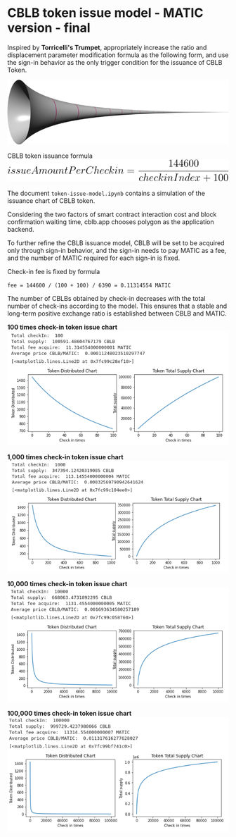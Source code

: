 # CBLB token issue model - MATIC version - final

Inspired by **Torricelli's Trumpet**, appropriately increase the ratio and displacement parameter modification formula as the following form, and use the sign-in behavior as the only trigger condition for the issuance of CBLB Token.

![](https://raw.githubusercontent.com/cblb-app/cblb-token-model/master/imgs/GabrielHorn.png)

CBLB token issuance formula  
![](https://raw.githubusercontent.com/cblb-app/cblb-token-model/master/imgs/formula.svg)

The document `token-issue-model.ipynb` contains a simulation of the issuance chart of CBLB token.

Considering the two factors of smart contract interaction cost and block confirmation waiting time, cblb.app chooses polygon as the application backend.

To further refine the CBLB issuance model, CBLB will be set to be acquired only through sign-in behavior, and the sign-in needs to pay MATIC as a fee, and the number of MATIC required for each sign-in is fixed.

Check-in fee is fixed by formula

```
fee = 144600 / (100 + 100) / 6390 = 0.11314554 MATIC
```

The number of CBLBs obtained by check-in decreases with the total number of check-ins according to the model. This ensures that a stable and long-term positive exchange ratio is established between CBLB and MATIC.

**100 times check-in token issue chart**  
![](https://raw.githubusercontent.com/cblb-app/cblb-token-model/master/imgs/100-checkin-polygon.png)

**1,000 times check-in token issue chart**  
![](https://raw.githubusercontent.com/cblb-app/cblb-token-model/master/imgs/1000-checkin-polygon.png)

**10,000 times check-in token issue chart**  
![](https://raw.githubusercontent.com/cblb-app/cblb-token-model/master/imgs/10000-checkin-polygon.png)

**100,000 times check-in token issue chart**  
![](https://raw.githubusercontent.com/cblb-app/cblb-token-model/master/imgs/100000-checkin-polygon.png)
